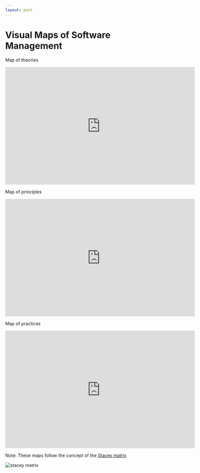 ```yaml
---
layout: post
---
```


Visual Maps of Software Management
=================

Map of theories

<iframe width="600" height="371" seamless frameborder="0" scrolling="no" src="https://docs.google.com/spreadsheets/d/1Vt6rP6G1GAJPIrjQIZLAlXHW3CJGMu_7y6kvj_zM3nM/pubchart?oid=269447730&amp;format=interactive"></iframe>

Map of principles

<iframe width="600" height="371" seamless frameborder="0" scrolling="no" src="https://docs.google.com/spreadsheets/d/1PvRzlMyEhCuHNpOcN6T3pYXNVUiWF_aHn9eUbGlth5U/pubchart?oid=269447730&amp;format=interactive"></iframe>

Map of practices

<iframe width="600" height="371" seamless frameborder="0" scrolling="no" src="https://docs.google.com/spreadsheets/d/16GDtqDAr9hAsFB72WTu98yel1rRbQs2HWT4lzegKrxw/pubchart?oid=269447730&amp;format=interactive"></iframe>

Note: These maps follow the concept of the [Stacey matrix](http://www.gp-training.net/training/communication_skills/consultation/equipoise/complexity/stacey.htm)

 ![stacey matrix](http://www.gp-training.net/training/communication_skills/consultation/equipoise/complexity/stacey3.gif)